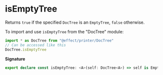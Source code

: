 # isEmptyTree

Returns `true` if the specified `DocTree` is an `EmptyTree`, `false` otherwise.

To import and use `isEmptyTree` from the "DocTree" module:

```ts
import * as DocTree from "@effect/printer/DocTree"
// Can be accessed like this
DocTree.isEmptyTree
```

**Signature**

```ts
export declare const isEmptyTree: <A>(self: DocTree<A>) => self is EmptyTree<A>
```
